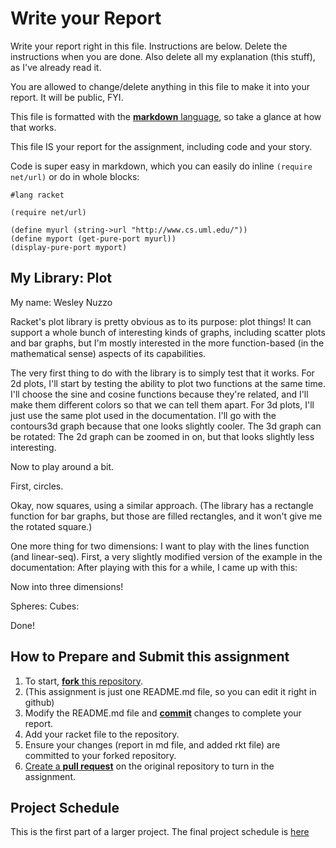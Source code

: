 
# Write your Report
Write your report right in this file. Instructions are below. Delete the instructions when you are done. Also delete all my explanation (this stuff), as I've already read it.

You are allowed to change/delete anything in this file to make it into your report. It will be public, FYI.

This file is formatted with the [**markdown** language][markdown], so take a glance at how that works.

This file IS your report for the assignment, including code and your story.

Code is super easy in markdown, which you can easily do inline `(require net/url)` or do in whole blocks:
```
#lang racket

(require net/url)

(define myurl (string->url "http://www.cs.uml.edu/"))
(define myport (get-pure-port myurl))
(display-pure-port myport)
```

## My Library: Plot
My name: Wesley Nuzzo

Racket's plot library is pretty obvious as to its purpose: plot things!
It can support a whole bunch of interesting kinds of graphs, including scatter plots and bar graphs, but I'm mostly interested in the more function-based (in the mathematical sense) aspects of its capabilities.

The very first thing to do with the library is to simply test that it works.
For 2d plots, I'll start by testing the ability to plot two functions at the same time. I'll choose the sine and cosine functions because they're related, and I'll make them different colors so that we can tell them apart.
For 3d plots, I'll just use the same plot used in the documentation. I'll go with the contours3d graph because that one looks slightly cooler.
The 3d graph can be rotated:
The 2d graph can be zoomed in on, but that looks slightly less interesting.

Now to play around a bit.

First, circles.

Okay, now squares, using a similar approach. (The library has a rectangle function for bar graphs, but those are filled rectangles, and it won't give me the rotated square.)

One more thing for two dimensions: I want to play with the lines function (and linear-seq).
First, a very slightly modified version of the example in the documentation:
After playing with this for a while, I came up with this:

Now into three dimensions!

Spheres:
Cubes:

Done!

<!--

Write what you did!
Remember that this report must include:

* a narrative of what you did
* highlights of code that you wrote, with explanation
* output from your code demonstrating what it produced
* at least one diagram or figure showing your work

The narrative itself should be no longer than 350 words. Yes, you need at least one image (output, diagrams). Images must be embedded into this md file. We should not have to click a link to see it. This is github, handling files is awesome and easy!

Code should be delivered in two ways:

1. Full files should be added to your version of this repository.
1. Key excerpts of your code should be copied into this .md file, formatted to look like code, and explained.

Ask questions publicly in the email group.
-->

## How to Prepare and Submit this assignment

1. To start, [**fork** this repository][forking]. 
  2. (This assignment is just one README.md file, so you can edit it right in github)
1. Modify the README.md file and [**commit**][ref-commit] changes to complete your report.
1. Add your racket file to the repository. 
1. Ensure your changes (report in md file, and added rkt file) are committed to your forked repository.
1. [Create a **pull request**][pull-request] on the original repository to turn in the assignment.

## Project Schedule
This is the first part of a larger project. The final project schedule is [here][schedule]

<!-- Links -->
[schedule]: https://github.com/oplS16projects/FP-Schedule
[markdown]: https://help.github.com/articles/markdown-basics/
[forking]: https://guides.github.com/activities/forking/
[ref-clone]: http://gitref.org/creating/#clone
[ref-commit]: http://gitref.org/basic/#commit
[ref-push]: http://gitref.org/remotes/#push
[pull-request]: https://help.github.com/articles/creating-a-pull-request
